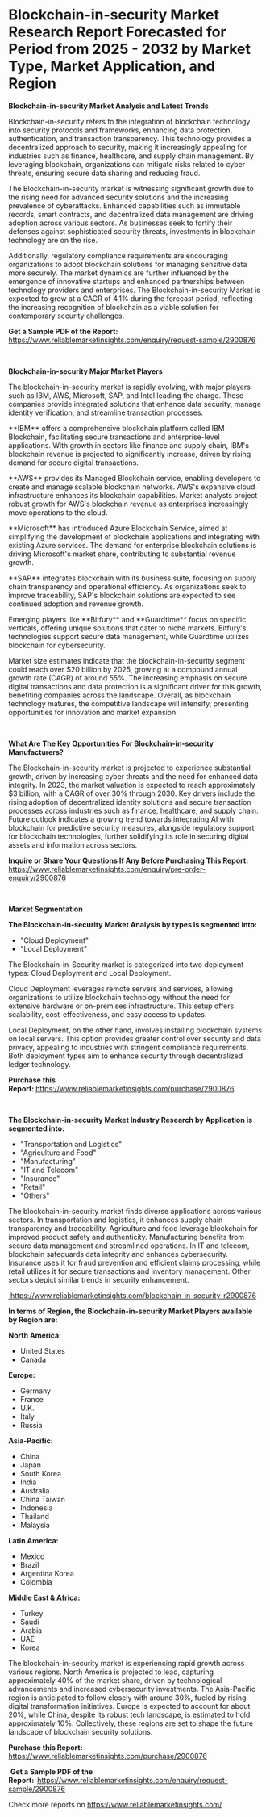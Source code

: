 <p><h1>Blockchain-in-security Market Research Report Forecasted for Period from 2025 -  2032 by Market Type, Market Application, and Region</h1></p><p><strong>Blockchain-in-security Market Analysis and Latest Trends</strong></p>
<p><p>Blockchain-in-security refers to the integration of blockchain technology into security protocols and frameworks, enhancing data protection, authentication, and transaction transparency. This technology provides a decentralized approach to security, making it increasingly appealing for industries such as finance, healthcare, and supply chain management. By leveraging blockchain, organizations can mitigate risks related to cyber threats, ensuring secure data sharing and reducing fraud.</p><p>The Blockchain-in-security market is witnessing significant growth due to the rising need for advanced security solutions and the increasing prevalence of cyberattacks. Enhanced capabilities such as immutable records, smart contracts, and decentralized data management are driving adoption across various sectors. As businesses seek to fortify their defenses against sophisticated security threats, investments in blockchain technology are on the rise.</p><p>Additionally, regulatory compliance requirements are encouraging organizations to adopt blockchain solutions for managing sensitive data more securely. The market dynamics are further influenced by the emergence of innovative startups and enhanced partnerships between technology providers and enterprises. The Blockchain-in-security Market is expected to grow at a CAGR of 4.1% during the forecast period, reflecting the increasing recognition of blockchain as a viable solution for contemporary security challenges.</p></p>
<p><strong>Get a Sample PDF of the Report:&nbsp;</strong> <a href="https://www.reliablemarketinsights.com/enquiry/request-sample/2900876?utm_campaign=3017&utm_medium=2&utm_source=Github&utm_content=ia&utm_term=16032025&utm_id=blockchain-in-security">https://www.reliablemarketinsights.com/enquiry/request-sample/2900876</a></p>
<p>&nbsp;</p>
<p><strong>Blockchain-in-security Major Market Players</strong></p>
<p><p>The blockchain-in-security market is rapidly evolving, with major players such as IBM, AWS, Microsoft, SAP, and Intel leading the charge. These companies provide integrated solutions that enhance data security, manage identity verification, and streamline transaction processes.</p><p>**IBM** offers a comprehensive blockchain platform called IBM Blockchain, facilitating secure transactions and enterprise-level applications. With growth in sectors like finance and supply chain, IBM's blockchain revenue is projected to significantly increase, driven by rising demand for secure digital transactions.</p><p>**AWS** provides its Managed Blockchain service, enabling developers to create and manage scalable blockchain networks. AWS's expansive cloud infrastructure enhances its blockchain capabilities. Market analysts project robust growth for AWS's blockchain revenue as enterprises increasingly move operations to the cloud.</p><p>**Microsoft** has introduced Azure Blockchain Service, aimed at simplifying the development of blockchain applications and integrating with existing Azure services. The demand for enterprise blockchain solutions is driving Microsoft's market share, contributing to substantial revenue growth.</p><p>**SAP** integrates blockchain with its business suite, focusing on supply chain transparency and operational efficiency. As organizations seek to improve traceability, SAP's blockchain solutions are expected to see continued adoption and revenue growth.</p><p>Emerging players like **Bitfury** and **Guardtime** focus on specific verticals, offering unique solutions that cater to niche markets. Bitfury's technologies support secure data management, while Guardtime utilizes blockchain for cybersecurity.</p><p>Market size estimates indicate that the blockchain-in-security segment could reach over $20 billion by 2025, growing at a compound annual growth rate (CAGR) of around 55%. The increasing emphasis on secure digital transactions and data protection is a significant driver for this growth, benefiting companies across the landscape. Overall, as blockchain technology matures, the competitive landscape will intensify, presenting opportunities for innovation and market expansion.</p></p>
<p>&nbsp;</p>
<p><strong>What Are The Key Opportunities For Blockchain-in-security Manufacturers?</strong></p>
<p><p>The Blockchain-in-security market is projected to experience substantial growth, driven by increasing cyber threats and the need for enhanced data integrity. In 2023, the market valuation is expected to reach approximately $3 billion, with a CAGR of over 30% through 2030. Key drivers include the rising adoption of decentralized identity solutions and secure transaction processes across industries such as finance, healthcare, and supply chain. Future outlook indicates a growing trend towards integrating AI with blockchain for predictive security measures, alongside regulatory support for blockchain technologies, further solidifying its role in securing digital assets and information across sectors.</p></p>
<p><strong>Inquire or Share Your Questions If Any Before Purchasing This Report:</strong> <a href="https://www.reliablemarketinsights.com/enquiry/pre-order-enquiry/2900876?utm_campaign=3017&utm_medium=2&utm_source=Github&utm_content=ia&utm_term=16032025&utm_id=blockchain-in-security">https://www.reliablemarketinsights.com/enquiry/pre-order-enquiry/2900876</a></p>
<p>&nbsp;</p>
<p><strong>Market Segmentation</strong></p>
<p><strong>The Blockchain-in-security Market Analysis by types is segmented into:</strong></p>
<p><ul><li>"Cloud Deployment"</li><li>"Local Deployment"</li></ul></p>
<p><p>The Blockchain-in-Security market is categorized into two deployment types: Cloud Deployment and Local Deployment. </p><p>Cloud Deployment leverages remote servers and services, allowing organizations to utilize blockchain technology without the need for extensive hardware or on-premises infrastructure. This setup offers scalability, cost-effectiveness, and easy access to updates.</p><p>Local Deployment, on the other hand, involves installing blockchain systems on local servers. This option provides greater control over security and data privacy, appealing to industries with stringent compliance requirements. Both deployment types aim to enhance security through decentralized ledger technology.</p></p>
<p><strong>Purchase this Report:&nbsp;</strong><a href="https://www.reliablemarketinsights.com/purchase/2900876?utm_campaign=3017&utm_medium=2&utm_source=Github&utm_content=ia&utm_term=16032025&utm_id=blockchain-in-security">https://www.reliablemarketinsights.com/purchase/2900876</a></p>
<p>&nbsp;</p>
<p><strong>The Blockchain-in-security Market Industry Research by Application is segmented into:</strong></p>
<p><ul><li>"Transportation and Logistics"</li><li>"Agriculture and Food"</li><li>"Manufacturing"</li><li>"IT and Telecom"</li><li>"Insurance"</li><li>"Retail"</li><li>"Others"</li></ul></p>
<p><p>The blockchain-in-security market finds diverse applications across various sectors. In transportation and logistics, it enhances supply chain transparency and traceability. Agriculture and food leverage blockchain for improved product safety and authenticity. Manufacturing benefits from secure data management and streamlined operations. In IT and telecom, blockchain safeguards data integrity and enhances cybersecurity. Insurance uses it for fraud prevention and efficient claims processing, while retail utilizes it for secure transactions and inventory management. Other sectors depict similar trends in security enhancement.</p></p>
<p><a href="https://www.reliablemarketinsights.com/blockchain-in-security-r2900876?utm_campaign=3017&utm_medium=2&utm_source=Github&utm_content=ia&utm_term=16032025&utm_id=blockchain-in-security">&nbsp;https://www.reliablemarketinsights.com/blockchain-in-security-r2900876</a></p>
<p><strong>In terms of Region, the Blockchain-in-security Market Players available by Region are:</strong></p>
<p>
    <p> <strong> North America: </strong>
        <ul>
            <li>United States</li>
            <li>Canada</li>
        </ul>
        </p> 
    <p> <strong> Europe: </strong>
        <ul>
            <li>Germany</li>
            <li>France</li>
            <li>U.K.</li>
            <li>Italy</li>
            <li>Russia</li>
        </ul>
        </p> 
    <p> <strong> Asia-Pacific: </strong>
        <ul>
            <li>China</li>
            <li>Japan</li>
            <li>South Korea</li>
            <li>India</li>
            <li>Australia</li>
            <li>China Taiwan</li>
            <li>Indonesia</li>
            <li>Thailand</li>
            <li>Malaysia</li>
        </ul>
        </p> 
    <p> <strong> Latin America: </strong>
        <ul>
            <li>Mexico</li>
            <li>Brazil</li>
            <li>Argentina Korea</li>
            <li>Colombia</li>
        </ul>
        </p> 
    <p> <strong> Middle East & Africa: </strong>
        <ul>
            <li>Turkey</li>
            <li>Saudi</li>
            <li>Arabia</li>
            <li>UAE</li>
            <li>Korea</li>
        </ul>
    </p>
    </p>
<p><p>The blockchain-in-security market is experiencing rapid growth across various regions. North America is projected to lead, capturing approximately 40% of the market share, driven by technological advancements and increased cybersecurity investments. The Asia-Pacific region is anticipated to follow closely with around 30%, fueled by rising digital transformation initiatives. Europe is expected to account for about 20%, while China, despite its robust tech landscape, is estimated to hold approximately 10%. Collectively, these regions are set to shape the future landscape of blockchain security solutions.</p></p>
<p><strong>Purchase this Report: </strong><a href="https://www.reliablemarketinsights.com/purchase/2900876?utm_campaign=3017&utm_medium=2&utm_source=Github&utm_content=ia&utm_term=16032025&utm_id=blockchain-in-security">https://www.reliablemarketinsights.com/purchase/2900876</a></p>
<p>&nbsp;<strong>Get a Sample PDF of the Report:&nbsp;&nbsp;</strong><a href="https://www.reliablemarketinsights.com/enquiry/request-sample/2900876?utm_campaign=3017&utm_medium=2&utm_source=Github&utm_content=ia&utm_term=16032025&utm_id=blockchain-in-security">https://www.reliablemarketinsights.com/enquiry/request-sample/2900876</a></p>
<p><strong></strong></p>
<p>Check more reports on <a href="https://www.reliablemarketinsights.com/?utm_campaign=3017&utm_medium=2&utm_source=Github&utm_content=ia&utm_term=16032025&utm_id=blockchain-in-security">https://www.reliablemarketinsights.com/</a></p>